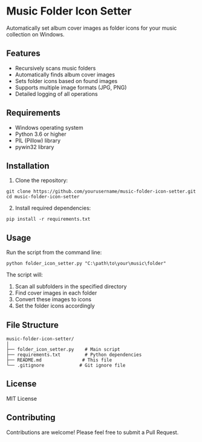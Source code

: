 # Music Folder Icon Setter

Automatically set album cover images as folder icons for your music collection on Windows.

## Features
- Recursively scans music folders
- Automatically finds album cover images
- Sets folder icons based on found images
- Supports multiple image formats (JPG, PNG)
- Detailed logging of all operations

## Requirements
- Windows operating system
- Python 3.6 or higher
- PIL (Pillow) library
- pywin32 library

## Installation

1. Clone the repository:
```
git clone https://github.com/yourusername/music-folder-icon-setter.git
cd music-folder-icon-setter
```

2. Install required dependencies:
```
pip install -r requirements.txt
```

## Usage

Run the script from the command line:
```
python folder_icon_setter.py "C:\path\to\your\music\folder"
```

The script will:
1. Scan all subfolders in the specified directory
2. Find cover images in each folder
3. Convert these images to icons
4. Set the folder icons accordingly

## File Structure
```
music-folder-icon-setter/
│
├── folder_icon_setter.py    # Main script
├── requirements.txt         # Python dependencies
├── README.md               # This file
└── .gitignore             # Git ignore file
```

## License
MIT License

## Contributing
Contributions are welcome! Please feel free to submit a Pull Request.